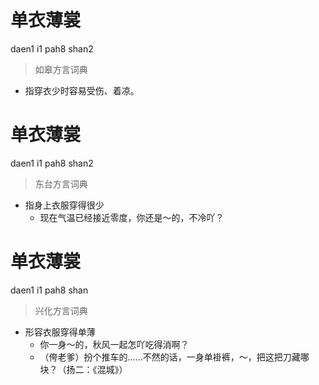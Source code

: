 # 单衣薄裳
daen1 i1 pah8 shan2
> 如皋方言词典
- 指穿衣少时容易受伤、着凉。

# 单衣薄裳
daen1 i1 pah8 shan2
> 东台方言词典
- 指身上衣服穿得很少
  - 现在气温已经接近零度，你还是～的，不冷吖？

# 单衣薄裳
daen1 i1 pah8 shan
> 兴化方言词典
- 形容衣服穿得单薄
  - 你一身～的，秋风一起怎吖吃得消啊？
  - （侉老爹）扮个推车的……不然的话，一身单褂裤，～，把这把刀藏哪块？（扬二：《混城》）
